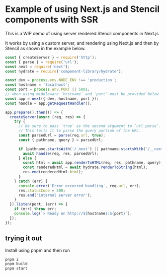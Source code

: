# Example of using Next.js and Stencil components with SSR

This is a WIP demo of using server rendered Stencil components in Next.js

It works by using a custom server, and rendering using Next.js and then by Stencil as shown in the example below.

```javascript
const { createServer } = require('http');
const { parse } = require('url');
const next = require('next');
const hydrate = require('component-library/hydrate');

const dev = process.env.NODE_ENV !== 'production';
const hostname = 'localhost';
const port = process.env.PORT || 5001;
// when using middleware `hostname` and `port` must be provided below
const app = next({ dev, hostname, port });
const handle = app.getRequestHandler();

app.prepare().then(() => {
  createServer(async (req, res) => {
    try {
      // Be sure to pass `true` as the second argument to `url.parse`.
      // This tells it to parse the query portion of the URL.
      const parsedUrl = parse(req.url, true);
      const { pathname, query } = parsedUrl;

      if (pathname.startsWith('/_next') || pathname.startsWith('/__next')) {
        await handle(req, res, parsedUrl);
      } else {
        const html = await app.renderToHTML(req, res, pathname, query);
        const renderedHtml = await hydrate.renderToString(html);
        res.end(renderedHtml.html);
      }
    } catch (err) {
      console.error('Error occurred handling', req.url, err);
      res.statusCode = 500;
      res.end('internal server error');
    }
  }).listen(port, (err) => {
    if (err) throw err;
    console.log(`> Ready on http://${hostname}:${port}`);
  });
});
```

## trying it out

Install using pnpm and then run

```bash
pnpm i
pnpm build
pnpm start
```